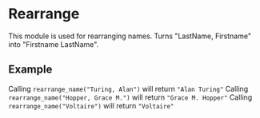 Rearrange
=========
This module is used for rearranging names.
Turns "LastName, Firstname" into "Firstname LastName".

## Example

Calling `rearrange_name("Turing, Alan")` will return `"Alan Turing"`
Calling `rearrange_name("Hopper, Grace M.")` will return `"Grace M. Hopper"`
Calling `rearrange_name("Voltaire")` will return `"Voltaire"`
